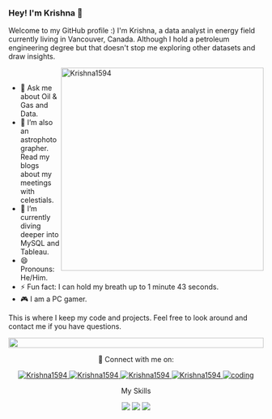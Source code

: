### Hey! I'm Krishna 👋

Welcome to my GitHub profile :)
I'm Krishna, a data analyst in energy field currently living in Vancouver, Canada. Although I hold a petroleum engineering degree but that doesn't stop me exploring other datasets and draw insights.

<img align="right" width="400" src="https://i.postimg.cc/Y2TjVSM0/analyst.png" alt="Krishna1594"
/>
<br>

- 💬 Ask me about Oil & Gas and Data.
- 🔭 I’m also an astrophotographer. Read my blogs about my meetings with celestials.
- 🌱 I’m currently diving deeper into MySQL and Tableau.
- 😄 Pronouns: He/Him.
- ⚡ Fun fact: I can hold my breath up to 1 minute 43 seconds.
- 🎮 I am a PC gamer.

This is where I keep my code and projects. Feel free to look around and contact me if you have questions.
 
<img src="https://i.imgur.com/dBaSKWF.gif" height="20" width="100%">
 
<p align="center"> 🤝 Connect with me on:
<p align="center">
 <a href="https://krishna1594.github.io" target="blank">
  <img src="https://i.postimg.cc/tTSpYqKY/world-wide-web-6471842.png" alt="Krishna1594" />
 </a>
 </a>
 <a href="https://linkedin.com/in/krishna-nischal-bharatula" target="_blank">
  <img src="https://i.postimg.cc/YCbncvYG/linked-In-icon.png" alt="Krishna1594"/>
 </a>
 </a>
 <a href="https://medium.com/@krishnanischal" target="_blank">
  <img src="https://i.postimg.cc/9M6VG8fh/medium-logo-icon-189268.png" alt="Krishna1594"/>
 </a>
 <a href="https://public.tableau.com/app/profile/krishna.n.bharatula/vizzes" target="_blank">
  <img src="https://i.postimg.cc/sXQGjN8d/Tableau-Icon.png" alt="Krishna1594"/>
 </a>
  </a>
 <a href="https://steamcommunity.com/profiles/76561198837024807/" target="_blank">
  <img src="https://i.postimg.cc/y6RnnQNb/gaming.png" alt="coding"/>
 </a>
 


<p align="center"> My Skills
 
<p align="center">
<img src="https://skillicons.dev/icons?i=r,matlab,mysql" />
<img  src="https://i.postimg.cc/d1YDFV8d/excel.png" />
<img  src="https://i.postimg.cc/hGqKz3fR/tableau.png" />
 </a>






